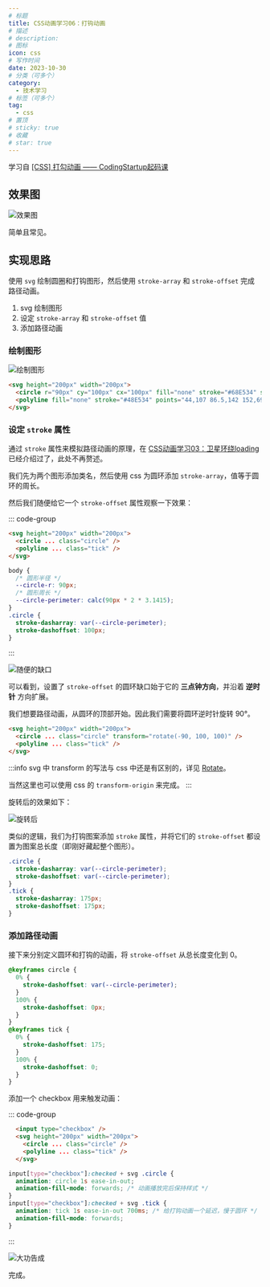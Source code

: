 ```yaml
---
# 标题
title: CSS动画学习06：打钩动画
# 描述
# description:
# 图标
icon: css
# 写作时间
date: 2023-10-30
# 分类（可多个）
category:
  - 技术学习
# 标签（可多个）
tag:
  - css
# 置顶
# sticky: true
# 收藏
# star: true
---
```


学习自 [[CSS] 打勾动画 —— CodingStartup起码课
](https://www.bilibili.com/video/BV1ME411F7BG/?spm_id_from=333.337.search-card.all.click&vd_source=cbb9bae25f5ac9e51f8ff965eb794230)

<!-- more -->

## 效果图

![效果图](https://s2.loli.net/2023/10/30/ZMY9Np21bCTKtEX.gif)

简单且常见。

## 实现思路

使用 `svg` 绘制圆圈和打钩图形，然后使用 `stroke-array` 和 `stroke-offset` 完成路径动画。

1. svg 绘制图形
2. 设定 `stroke-array` 和 `stroke-offset` 值
3. 添加路径动画

### 绘制图形

![绘制图形](https://s2.loli.net/2023/10/30/Ej4YVOWoeLI3igm.jpg)

```html
<svg height="200px" width="200px">
  <circle r="90px" cy="100px" cx="100px" fill="none" stroke="#68E534" stroke-width="10px" stroke-linecap="round" />
  <polyline fill="none" stroke="#48E534" points="44,107 86.5,142 152,69" stroke-width="12" stroke-linecap="round" stroke-linejoin="round" />
</svg>
```

### 设定 `stroke` 属性

通过 `stroke` 属性来模拟路径动画的原理，在 [CSS动画学习03：卫星环绕loading](./CSS%E5%8A%A8%E7%94%BB%E5%AD%A6%E4%B9%A003%EF%BC%9A%E5%8D%AB%E6%98%9F%E7%8E%AF%E7%BB%95loading.md) 已经介绍过了，此处不再赘述。

我们先为两个图形添加类名，然后使用 css 为圆环添加 `stroke-array`，值等于圆环的周长。

然后我们随便给它一个 `stroke-offset` 属性观察一下效果：

::: code-group

```html
<svg height="200px" width="200px">
  <circle ... class="circle" />
  <polyline ... class="tick" />
</svg>
```

```css
body {
  /* 圆形半径 */
  --circle-r: 90px; 
  /* 圆形周长 */
  --circle-perimeter: calc(90px * 2 * 3.1415);
}
.circle {
  stroke-dasharray: var(--circle-perimeter);
  stroke-dashoffset: 100px;
}
```

:::

![随便的缺口](https://s2.loli.net/2023/10/30/2OsoN6IjXaCpGTf.jpg)

可以看到，设置了 `stroke-offset` 的圆环缺口始于它的 **三点钟方向**，并沿着 **逆时针** 方向扩展。

我们想要路径动画，从圆环的顶部开始。因此我们需要将圆环逆时针旋转 90°。

```html
<svg height="200px" width="200px">
  <circle ... class="circle" transform="rotate(-90, 100, 100)" />
  <polyline ... class="tick" />
</svg>
```

:::info
svg 中 transform 的写法与 css 中还是有区别的，详见 [Rotate](https://developer.mozilla.org/zh-CN/docs/Web/SVG/Attribute/transform#rotate)。

当然这里也可以使用 css 的 `transform-origin` 来完成。
:::

旋转后的效果如下：

![旋转后](https://s2.loli.net/2023/10/30/EH6Sc8k3fnDqrPT.jpg)

类似的逻辑，我们为打钩图案添加 `stroke` 属性，并将它们的 `stroke-offset` 都设置为图案总长度（即刚好藏起整个图形）。

```css
.circle {
  stroke-dasharray: var(--circle-perimeter);
  stroke-dashoffset: var(--circle-perimeter);
}
.tick {
  stroke-dasharray: 175px;
  stroke-dashoffset: 175px;
}
```

### 添加路径动画

接下来分别定义圆环和打钩的动画，将 `stroke-offset` 从总长度变化到 0。

```css
@keyframes circle {
  0% {
    stroke-dashoffset: var(--circle-perimeter);
  }
  100% {
    stroke-dashoffset: 0px;
  }
}
@keyframes tick {
  0% {
    stroke-dashoffset: 175;
  }
  100% {
    stroke-dashoffset: 0;
  }
}
```

添加一个 checkbox 用来触发动画：

::: code-group

```html
  <input type="checkbox" />
  <svg height="200px" width="200px">
    <circle ... class="circle" />
    <polyline ... class="tick" />
  </svg>
```

```css
input[type="checkbox"]:checked + svg .circle {
  animation: circle 1s ease-in-out;
  animation-fill-mode: forwards; /* 动画播放完后保持样式 */
}
input[type="checkbox"]:checked + svg .tick {
  animation: tick 1s ease-in-out 700ms; /* 给打钩动画一个延迟，慢于圆环 */
  animation-fill-mode: forwards;
}
```

:::

![大功告成](https://s2.loli.net/2023/10/30/ZMY9Np21bCTKtEX.gif)

完成。
